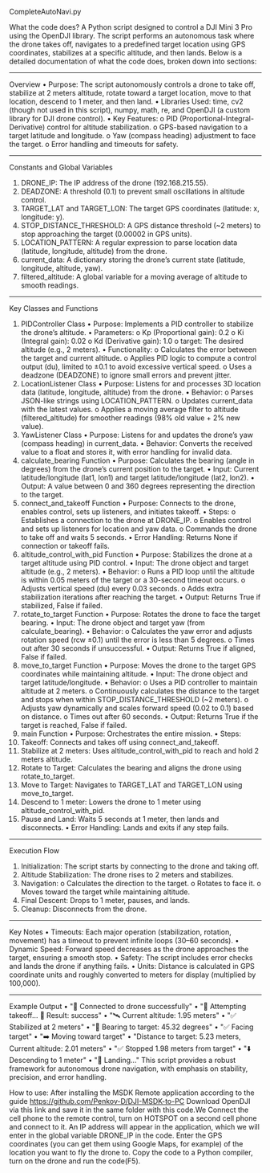 CompleteAutoNavi.py

What the code does?
A Python script designed to control a DJI Mini 3 Pro using the OpenDJI library. The script performs an autonomous task where the drone takes off, navigates to a predefined target location using GPS coordinates, stabilizes at a specific altitude, and then lands. Below is a detailed documentation of what the code does, broken down into sections:
________________________________________
Overview
•	Purpose: The script autonomously controls a drone to take off, stabilize at 2 meters altitude, rotate toward a target location, move to that location, descend to 1 meter, and then land.
•	Libraries Used: time, cv2 (though not used in this script), numpy, math, re, and OpenDJI (a custom library for DJI drone control).
•	Key Features: 
o	PID (Proportional-Integral-Derivative) control for altitude stabilization.
o	GPS-based navigation to a target latitude and longitude.
o	Yaw (compass heading) adjustment to face the target.
o	Error handling and timeouts for safety.
________________________________________
Constants and Global Variables
1.	DRONE_IP: The IP address of the drone (192.168.215.55).
2.	DEADZONE: A threshold (0.1) to prevent small oscillations in altitude control.
3.	TARGET_LAT and TARGET_LON: The target GPS coordinates (latitude: x, longitude: y).
4.	STOP_DISTANCE_THRESHOLD: A GPS distance threshold (~2 meters) to stop approaching the target (0.00002 in GPS units).
5.	LOCATION_PATTERN: A regular expression to parse location data (latitude, longitude, altitude) from the drone.
6.	current_data: A dictionary storing the drone’s current state (latitude, longitude, altitude, yaw).
7.	filtered_altitude: A global variable for a moving average of altitude to smooth readings.
________________________________________
Key Classes and Functions
1. PIDController Class
•	Purpose: Implements a PID controller to stabilize the drone’s altitude.
•	Parameters: 
o	Kp (Proportional gain): 0.2
o	Ki (Integral gain): 0.02
o	Kd (Derivative gain): 1.0
o	target: The desired altitude (e.g., 2 meters).
•	Functionality: 
o	Calculates the error between the target and current altitude.
o	Applies PID logic to compute a control output (du), limited to ±0.1 to avoid excessive vertical speed.
o	Uses a deadzone (DEADZONE) to ignore small errors and prevent jitter.
2. LocationListener Class
•	Purpose: Listens for and processes 3D location data (latitude, longitude, altitude) from the drone.
•	Behavior: 
o	Parses JSON-like strings using LOCATION_PATTERN.
o	Updates current_data with the latest values.
o	Applies a moving average filter to altitude (filtered_altitude) for smoother readings (98% old value + 2% new value).
3. YawListener Class
•	Purpose: Listens for and updates the drone’s yaw (compass heading) in current_data.
•	Behavior: Converts the received value to a float and stores it, with error handling for invalid data.
4. calculate_bearing Function
•	Purpose: Calculates the bearing (angle in degrees) from the drone’s current position to the target.
•	Input: Current latitude/longitude (lat1, lon1) and target latitude/longitude (lat2, lon2).
•	Output: A value between 0 and 360 degrees representing the direction to the target.
5. connect_and_takeoff Function
•	Purpose: Connects to the drone, enables control, sets up listeners, and initiates takeoff.
•	Steps: 
o	Establishes a connection to the drone at DRONE_IP.
o	Enables control and sets up listeners for location and yaw data.
o	Commands the drone to take off and waits 5 seconds.
•	Error Handling: Returns None if connection or takeoff fails.
6. altitude_control_with_pid Function
•	Purpose: Stabilizes the drone at a target altitude using PID control.
•	Input: The drone object and target altitude (e.g., 2 meters).
•	Behavior: 
o	Runs a PID loop until the altitude is within 0.05 meters of the target or a 30-second timeout occurs.
o	Adjusts vertical speed (du) every 0.03 seconds.
o	Adds extra stabilization iterations after reaching the target.
•	Output: Returns True if stabilized, False if failed.
7. rotate_to_target Function
•	Purpose: Rotates the drone to face the target bearing.
•	Input: The drone object and target yaw (from calculate_bearing).
•	Behavior: 
o	Calculates the yaw error and adjusts rotation speed (rcw ±0.1) until the error is less than 5 degrees.
o	Times out after 30 seconds if unsuccessful.
•	Output: Returns True if aligned, False if failed.
8. move_to_target Function
•	Purpose: Moves the drone to the target GPS coordinates while maintaining altitude.
•	Input: The drone object and target latitude/longitude.
•	Behavior: 
o	Uses a PID controller to maintain altitude at 2 meters.
o	Continuously calculates the distance to the target and stops when within STOP_DISTANCE_THRESHOLD (~2 meters).
o	Adjusts yaw dynamically and scales forward speed (0.02 to 0.1) based on distance.
o	Times out after 60 seconds.
•	Output: Returns True if the target is reached, False if failed.
9. main Function
•	Purpose: Orchestrates the entire mission.
•	Steps: 
1.	Takeoff: Connects and takes off using connect_and_takeoff.
2.	Stabilize at 2 meters: Uses altitude_control_with_pid to reach and hold 2 meters altitude.
3.	Rotate to Target: Calculates the bearing and aligns the drone using rotate_to_target.
4.	Move to Target: Navigates to TARGET_LAT and TARGET_LON using move_to_target.
5.	Descend to 1 meter: Lowers the drone to 1 meter using altitude_control_with_pid.
6.	Pause and Land: Waits 5 seconds at 1 meter, then lands and disconnects.
•	Error Handling: Lands and exits if any step fails.
________________________________________
Execution Flow
1.	Initialization: The script starts by connecting to the drone and taking off.
2.	Altitude Stabilization: The drone rises to 2 meters and stabilizes.
3.	Navigation: 
o	Calculates the direction to the target.
o	Rotates to face it.
o	Moves toward the target while maintaining altitude.
4.	Final Descent: Drops to 1 meter, pauses, and lands.
5.	Cleanup: Disconnects from the drone.
________________________________________
Key Notes
•	Timeouts: Each major operation (stabilization, rotation, movement) has a timeout to prevent infinite loops (30–60 seconds).
•	Dynamic Speed: Forward speed decreases as the drone approaches the target, ensuring a smooth stop.
•	Safety: The script includes error checks and lands the drone if anything fails.
•	Units: Distance is calculated in GPS coordinate units and roughly converted to meters for display (multiplied by 100,000).
________________________________________
Example Output
•	"🔗 Connected to drone successfully"
•	"🚀 Attempting takeoff... 🛫 Result: success"
•	"🛰 Current altitude: 1.95 meters"
•	"✅ Stabilized at 2 meters"
•	"📐 Bearing to target: 45.32 degrees"
•	"✅ Facing target"
•	"➡️ Moving toward target"
•	"Distance to target: 5.23 meters, Current altitude: 2.01 meters"
•	"✅ Stopped 1.98 meters from target"
•	"⬇️ Descending to 1 meter"
•	"🛬 Landing..."
This script provides a robust framework for autonomous drone navigation, with emphasis on stability, precision, and error handling.


How to use:
After installing the MSDK Remote application according to the guide https://github.com/Penkov-D/DJI-MSDK-to-PC
Download OpenDJI via this link and save it in the same folder with this code.We Connect the cell phone to the remote control, turn on HOTSPOT on a second cell phone and connect to it. An IP address will appear in the application, which we will enter in the global variable DRONE_IP in the code. Enter the GPS coordinates (you can get them using Google Maps, for example) of the location you want to fly the drone to. Copy the code to a Python compiler, turn on the drone and run the code(F5).
